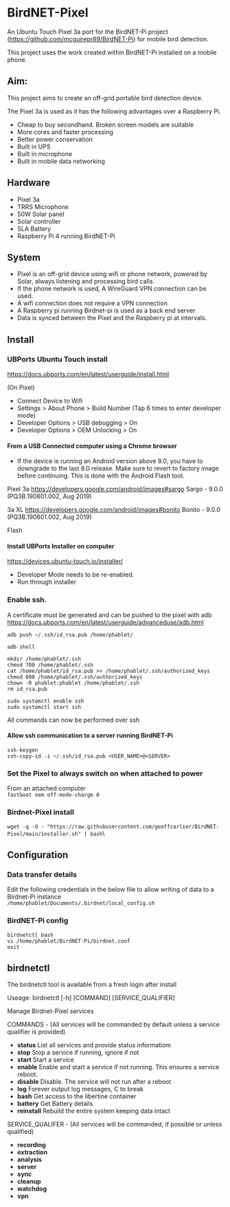 # BirdNET-Pixel
An Ubuntu Touch Pixel 3a port for the BirdNET-Pi project (https://github.com/mcguirepr89/BirdNET-Pi) for mobile bird detection.


This project uses the work created within BirdNET-Pi installed on a mobile phone.

## Aim:

This project aims to create an off-grid portable bird detection device.

The Pixel 3a is used as it has the following advantages over a Raspberry Pi.
- Cheap to buy secondhand.  Broken screen models are suitable
- More cores and faster processing
- Better power conservation
- Built in UPS
- Built in microphone
- Built in mobile data networking

## Hardware
- Pixel 3a
- TRRS Microphone
- 50W Solar panel
- Solar controller
- SLA Battery
- Raspberry Pi 4 running BirdNET-Pi

## System
- Pixel is an off-grid device using wifi or phone network, powered by Solar, always listening and processing bird calls.
- If the phone network is used, A WireGuard VPN connection can be used.
- A wifi connection does not require a VPN connection
- A Raspberry pi running Birdnet-pi is used as a back end server
- Data is synced between the Pixel and the Raspberry pi at intervals.

## Install

### UBPorts Ubuntu Touch install

https://docs.ubports.com/en/latest/userguide/install.html

(On Pixel)
- Connect Device to Wifi
- Settings > About Phone > Build Number (Tap 6 times to enter developer mode)
- Developer Options > USB debugging > On
- Developer Options > OEM Unlocking > On

#### From a USB Connected computer using a Chrome browser
- If the device is running an Android version above 9.0, you have to downgrade to the last 9.0 release. Make sure to revert to factory image before continuing.  This is done with the Android Flash tool.

Pixel 3a
    https://developers.google.com/android/images#sargo
    Sargo - 9.0.0 (PQ3B.190801.002, Aug 2019)

3a XL
    https://developers.google.com/android/images#bonito
    Bonito - 9.0.0 (PQ3B.190801.002, Aug 2019)

Flash

#### Install UBPorts Installer on computer
https://devices.ubuntu-touch.io/installer/

- Developer Mode needs to be re-enabled.
- Run through installer


### Enable ssh.  
A certificate must be generated and can be pushed to the pixel with adb
https://docs.ubports.com/en/latest/userguide/advanceduse/adb.html

`adb push ~/.ssh/id_rsa.pub /home/phablet/`

`adb shell`

`mkdir /home/phablet/.ssh`\
`chmod 700 /home/phablet/.ssh`\
`cat /home/phablet/id_rsa.pub >> /home/phablet/.ssh/authorized_keys`\
`chmod 600 /home/phablet/.ssh/authorized_keys`\
`chown -R phablet:phablet /home/phablet/.ssh`\
`rm id_rsa.pub`

`sudo systemctl enable ssh`\
`sudo systemctl start ssh`

All commands can now be performed over ssh

#### Allow ssh communication to a server running BirdNET-Pi
`ssh-keygen`\
`ssh-copy-id -i ~/.ssh/id_rsa.pub <USER_NAME>@<SERVER>`

### Set the Pixel to always switch on when attached to power
From an attached computer\
`fastboot oem off-mode-charge 0`

### Birdnet-Pixel install
`wget -q -O - "https://raw.githubusercontent.com/geoffcarlier/BirdNET-Pixel/main/installer.sh" | bash`\


## Configuration

### Data transfer details
Edit the following credentials in the below file to allow writing of data to a Birdnet-Pi instance\
`/home/phablet/Documents/.birdnet/local_config.sh`

### BirdNET-Pi config
`birdnetctl bash`\
`vi /home/phablet/BirdNET-Pi/birdnet.conf`\
`exit`

## birdnetctl
The birdnetctl tool is available from a fresh login after install

Useage: birdnetctl [-h] [COMMAND] [SERVICE_QUALIFIER]

Manage Birdnet-Pixel services

COMMANDS - (All services will be commanded by default unless a service qualifier is provided)
  - **status**    List all services and provide status informatiom
  - **stop**      Stop a service if running, ignore if not
  - **start**     Start a service
  - **enable**    Enable and start a service if not running.  This ensures a service reboot.
  - **disable**   Disable.  The service will not run after a reboot
  - **log**       Forever output log messages, <CTL>C to break
  - **bash**      Get access to the libertine container
  - **battery**   Get Battery details
  - **reinstall** Rebuild the entire system keeping data intact

SERVICE_QUALIFER - (All services will be commanded, if possible or unless qualified)
  - **recording**
  - **extraction**
  - **analysis**
  - **server**
  - **sync**
  - **cleanup**
  - **watchdog**
  - **vpn**


